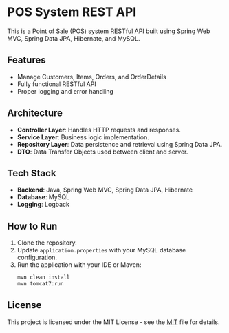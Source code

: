 # POS System REST API

This is a Point of Sale (POS) system RESTful API built using Spring Web MVC, Spring Data JPA, Hibernate, and MySQL.

## Features
- Manage Customers, Items, Orders, and OrderDetails
- Fully functional RESTful API
- Proper logging and error handling

## Architecture
- **Controller Layer**: Handles HTTP requests and responses.
- **Service Layer**: Business logic implementation.
- **Repository Layer**: Data persistence and retrieval using Spring Data JPA.
- **DTO**: Data Transfer Objects used between client and server.

## Tech Stack
- **Backend**: Java, Spring Web MVC, Spring Data JPA, Hibernate
- **Database**: MySQL
- **Logging**: Logback

## How to Run
1. Clone the repository.
2. Update `application.properties` with your MySQL database configuration.
3. Run the application with your IDE or Maven:
    ```bash
    mvn clean install
    mvn tomcat7:run
    ```

## License
This project is licensed under the MIT License - see the [MIT](LICENSE) file for details.